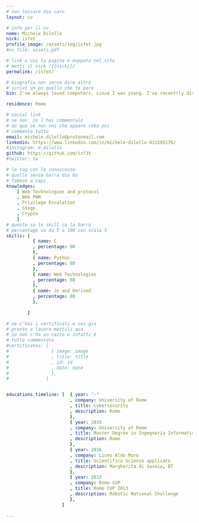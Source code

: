 ```yaml
---
# non toccare dio caro
layout: cv

# info per il cv 
nome: Michele Dilollo
nick: isfet
profile_image: /assets/img/isfet.jpg
#cv_file: assets.pdf

# link a cui la pagina é mappata nel sito
# metti il nick /{{nick}}/
permalink: /isfet/

# biografia non serve dire altro
# scrivi un po quello che te pare
bio: I've always loved computers, since I was young. I've recentrly discovered the world of CyberSecurity and it's amazing! 

residence: Rome

# social link 
# se non  ce l'hai commentalo
# da qua se non voi che appare roba poi 
# commenta tutto
email: michele.dilollo@protonmail.com
linkedin: https://www.linkedin.com/in/michele-dilollo-831595176/
#instagram: m_dilollo 
github: https://github.com/isf3t
#twitter: tw

# le tag con le conoscenze
# quelle senza barra dio bo
# famose a capi
knowledges:
    [ Web Technologies and protocol
    , Web PWN
    , Privilege Escalation
    , Stego
    , Crypto
    ]
# queste so le skill co la barra
# percentage va da 5 a 100 con scala 5
skills: [
          { name: C
          , percentage: 90
          },
          { name: Python
          , percentage: 80
          },
          { name: Web Technologies
          , percentage: 80
          },
          { name: Js and Derived
          , percentage: 80
          },
          
        ]

# se c'hai i certificati e sei gia 
# pronto a lavora mettili qua
# io non c'ho un cazzo e infatti é 
# tutto commentato
#certificates: [
#                { image: image
#                , title: title
#                , id: id
#                , date: date
#                },
#              ]


educations_timeline: [  { year: "-"
                        , company: University of Rome
                        , title: Cybersecurity
                        , description: Rome
                        },
                        { year: 2019
                        , company: University of Rome
                        , title: Master Degree in Ingegneria Informatica
                        , description: Rome
                        },
                        { year: 2016
                        , company: Liceo Aldo Moro
                        , title: Scientifico Scienze applicate
                        , description: Margherita di Savoia, BT
                        },
                        { year: 2013
                        , company: Rome CUP
                        , title: Rome CUP 2013
                        , description: Robotic National Challenge
                        },
                     ]
                     
---
```


